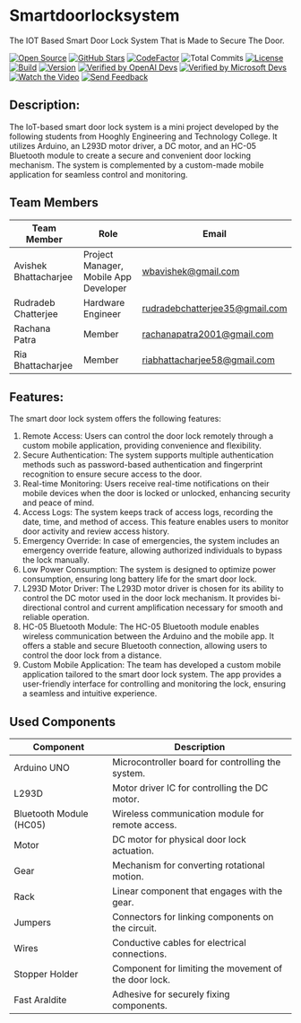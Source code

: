 # Smartdoorlocksystem
The IOT Based Smart Door Lock System That is Made to Secure The Door.

[![Open Source](https://img.shields.io/badge/Open%20Source-Yes-green)](https://github.com/teameviral/smartdoorlocksystem)
[![GitHub Stars](https://img.shields.io/github/stars/teameviral/smartdoorlocksystem)](https://github.com/teameviral/smartdoorlocksystem/stargazers)
[![CodeFactor](https://www.codefactor.io/repository/github/teameviral/smartdoorlocksystem/badge/main)](https://www.codefactor.io/repository/github/teameviral/smartdoorlocksystem/overview/main)
![Total Commits](https://img.shields.io/github/commit-activity/m/teameviral/smartdoorlocksystem)
[![License](https://img.shields.io/badge/License-MIT-blue.svg)](https://github.com/teameviral/smartdoorlocksystem/blob/main/LICENSE)
[![Build](https://img.shields.io/badge/Build-Passing-brightgreen)](https://github.com/teameviral/smartdoorlocksystem)
[![Version](https://img.shields.io/badge/Version-1.0-orange)](https://github.com/teameviral/smartdoorlocksystem)
[![Verified by OpenAI Devs](https://img.shields.io/badge/Verified%20by-OpenAI%20Devs-brightgreen)](https://github.com/teameviral/smartdoorlocksystem)
[![Verified by Microsoft Devs](https://img.shields.io/badge/Verified%20by-Microsoft%20Devs-blue)](https://github.com/teameviral/smartdoorlocksystem)
[![Watch the Video](https://img.shields.io/badge/Watch%20the%20Video-red?style=flat-square)](https://github.com/Teameviral/Smartdoorlocksystem/blob/aa6f721d7641b826dce5c2b27f106368c79f424e/Project%20Video/VID-20230524-WA0000.mp4)
[![Send Feedback](https://img.shields.io/badge/Send%20Feedback-Email-red)](mailto:wbavishek@gmail.com)




## Description:
The IoT-based smart door lock system is a mini project developed by the following students from Hooghly Engineering and Technology College. It utilizes Arduino, an L293D motor driver, a DC motor, and an HC-05 Bluetooth module to create a secure and convenient door locking mechanism. The system is complemented by a custom-made mobile application for seamless control and monitoring.

## Team Members
| Team Member    | Role                   | Email                         |
|----------------|------------------------|-------------------------------|
| Avishek Bhattacharjee     | Project Manager, Mobile App Developer        | wbavishek@gmail.com        |
| Rudradeb Chatterjee  | Hardware Engineer      | rudradebchatterjee35@gmail.com      |
| Rachana Patra    | Member     |  rachanapatra2001@gmail.com       |
| Ria Bhattacharjee    | Member   |  riabhattacharjee58@gmail.com        |


## Features:
The smart door lock system offers the following features:

1. Remote Access: Users can control the door lock remotely through a custom mobile application, providing convenience and flexibility.
2. Secure Authentication: The system supports multiple authentication methods such as password-based authentication and fingerprint recognition to ensure secure access to the door.
3. Real-time Monitoring: Users receive real-time notifications on their mobile devices when the door is locked or unlocked, enhancing security and peace of mind.
4. Access Logs: The system keeps track of access logs, recording the date, time, and method of access. This feature enables users to monitor door activity and review access history.
5. Emergency Override: In case of emergencies, the system includes an emergency override feature, allowing authorized individuals to bypass the lock manually.
6. Low Power Consumption: The system is designed to optimize power consumption, ensuring long battery life for the smart door lock.
7. L293D Motor Driver: The L293D motor driver is chosen for its ability to control the DC motor used in the door lock mechanism. It provides bi-directional control and current amplification necessary for smooth and reliable operation.
8. HC-05 Bluetooth Module: The HC-05 Bluetooth module enables wireless communication between the Arduino and the mobile app. It offers a stable and secure Bluetooth connection, allowing users to control the door lock from a distance.
9. Custom Mobile Application: The team has developed a custom mobile application tailored to the smart door lock system. The app provides a user-friendly interface for controlling and monitoring the lock, ensuring a seamless and intuitive experience.


## Used Components
| Component                 | Description                                           |
|---------------------------|-------------------------------------------------------|
| Arduino UNO               | Microcontroller board for controlling the system.     |
| L293D                     | Motor driver IC for controlling the DC motor.         |
| Bluetooth Module (HC05)   | Wireless communication module for remote access.      |
| Motor                     | DC motor for physical door lock actuation.            |
| Gear                      | Mechanism for converting rotational motion.           |
| Rack                      | Linear component that engages with the gear.          |
| Jumpers                   | Connectors for linking components on the circuit.     |
| Wires                     | Conductive cables for electrical connections.         |
| Stopper Holder            | Component for limiting the movement of the door lock. |
| Fast Araldite             | Adhesive for securely fixing components.              |
